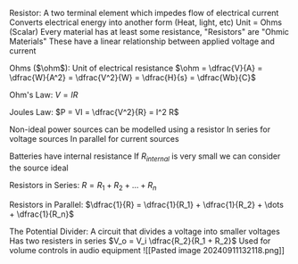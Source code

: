 Resistor:
	A two terminal element which impedes flow of electrical current
	Converts electrical energy into another form (Heat, light, etc)
	Unit = Ohms (Scalar)
	Every material has at least some resistance, "Resistors" are "Ohmic Materials"
		These have a linear relationship between applied voltage and current

Ohms ($\ohm$):
	Unit of electrical resistance
	$\ohm = \dfrac{V}{A} = \dfrac{W}{A^2} = \dfrac{V^2}{W} = \dfrac{H}{s} = \dfrac{Wb}{C}$

Ohm's Law:
	$V = IR$

Joules Law:
	$P = VI = \dfrac{V^2}{R} = I^2 R$

Non-ideal power sources can be modelled using a resistor 
	In series for voltage sources
	In parallel for current sources

Batteries have internal resistance
	If $R_{internal}$ is very small we can consider the source ideal

Resistors in Series:
	$R = R_1 + R_2 + \dots + R_n$

Resistors in Parallel:
	$\dfrac{1}{R} = \dfrac{1}{R_1} + \dfrac{1}{R_2} + \dots + \dfrac{1}{R_n}$

The Potential Divider:
	A circuit that divides a voltage into smaller voltages
	Has two resisters in series
	$V_o = V_i \dfrac{R_2}{R_1 + R_2}$
	Used for volume controls in audio equipment
	![[Pasted image 20240911132118.png]]

